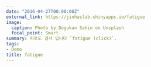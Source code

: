 ```yaml
---
date: "2016-04-27T00:00:00Z"
external_link: https://jinhaslab.shinyapps.io/fatigue
image:
  caption: Photo by Dogukan Sahin on Unsplash
  focal_point: Smart
summary: 피로도 검사 입니다 `fatigue (click)`.
tags:
- Demo
title: fatigue
---
```

